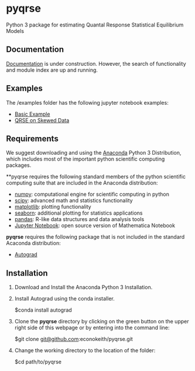 # pyqrse

Python 3 package for estimating Quantal Response Statistical Equilibrium Models

## Documentation

[Documentation](https://pyqrse.readthedocs.io) is under construction. However, the search of functionality and module index are up and running.

## Examples

The /examples folder has the following jupyter notebook examples:

* [Basic Example](https://github.com/econokeith/pyqrse/blob/master/example/pyqrse_sample.ipynb)
* [QRSE on Skewed Data](https://github.com/econokeith/pyqrse/blob/master/example/pyqrse_sample_skewed_data.ipynb)

## Requirements

We suggest downloading and using the [Anaconda](https://www.anaconda.com/distribution/) Python 3 Distribution, which includes most
of the important python scientific computing packages.

**pyqrse requires the following standard members of the python scientific computing suite that are included in the Anaconda distribution:
* [numpy](https://docs.scipy.org/doc/numpy/index.html): computational engine for scientific computing in python
* [scipy](https://docs.scipy.org/doc/scipy/reference/): advanced math and statistics functionality
* [matplotlib](https://matplotlib.org/): plotting functionality
* [seaborn](https://seaborn.pydata.org/): additional plotting for statistics applications
* [pandas](https://pandas.pydata.org/): R-like data structures and data analysis tools
* [Jupyter Notebook](https://jupyter.org/): open source version of Mathematica Notebook

**pyqrse** requires the following package that is not included in the standard Acaconda distribution:
* [Autograd](https://github.com/HIPS/autograd)

## Installation

1. Download and Install the Anaconda Python 3 Installation.
2. Install Autograd using the conda installer.


    $conda install autograd

3. Clone the **pyqrse** directory by clicking on the green button on the upper right side of this webpage or by entering into the command line:


    $git clone git@github.com:econokeith/pyqrse.git

4. Change the working directory to the location of the folder:


    $cd path/to/pyqrse
